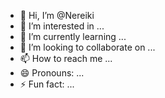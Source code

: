 - 👋 Hi, I’m @Nereiki
- 👀 I’m interested in ...
- 🌱 I’m currently learning ...
- 💞️ I’m looking to collaborate on ...
- 📫 How to reach me ...
- 😄 Pronouns: ...
- ⚡ Fun fact: ...

<!---
Nereiki/Nereiki is a ✨ special ✨ repository because its `README.md` (this file) appears on your GitHub profile.
You can click the Preview link to take a look at your changes.
--->
